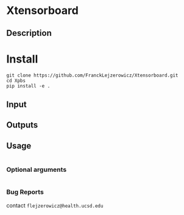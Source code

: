 # Xtensorboard

## Description

 # Install

```
git clone https://github.com/FranckLejzerowicz/Xtensorboard.git
cd Xpbs
pip install -e .
```

## Input

## Outputs

## Usage

```
```

### Optional arguments

``` 
``` 

### Bug Reports

contact `flejzerowicz@health.ucsd.edu`
